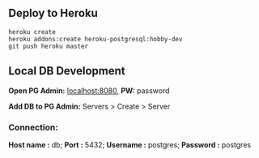 ## Deploy to Heroku
```
heroku create
heroku addons:create heroku-postgresql:hobby-dev
git push heroku master
```

## Local DB Development
**Open PG Admin:** [localhost:8080](localhost:8080), **PW:** password

**Add DB to PG Admin:** Servers > Create > Server

### Connection: 
**Host name :** db; **Port :** 5432; **Username :** postgres; **Password :** postgres